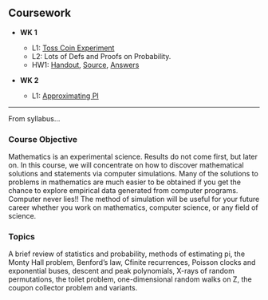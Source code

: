 
## Coursework
- **WK 1**
  - L1: [Toss Coin Experiment](src%2Fwk1%2Ftoss_coin.mlx)
  - L2: Lots of Defs and Proofs on Probability.
  - HW1: [Handout](src%2Fhw1%2Fhandout%2FHW1.pdf), [Source](src%2Fhw1), [Answers](src%2Fhw1%2Ftex%2Fhw1.pdf)

- **WK 2**
  - L1: [Approximating PI](src%2Fwk2%2Fl3.ipynb)

[//]: # (  - L2: )
[//]: # (  - HW2: [Handout]&#40;src%2Fhw1%2Fhandout%2FHW1.pdf&#41;, [Source Code]&#40;src%2Fhw1&#41;, [Answers]&#40;src%2Fhw1%2Ftex%2Fhw1.pdf&#41;)

---
From syllabus...
### Course Objective
Mathematics is an experimental science. Results do not come first, but later on. In
this course, we will concentrate on how to discover mathematical solutions and statements via computer simulations. Many of the solutions to problems in mathematics
are much easier to be obtained if you get the chance to explore empirical data generated from computer programs. Computer never lies!! The method of simulation
will be useful for your future career whether you work on mathematics, computer
science, or any field of science.

### Topics
A brief review of statistics and probability, methods of estimating pi, the Monty Hall
problem, Benford’s law, Cfinite recurrences, Poisson clocks and exponential buses,
descent and peak polynomials, X-rays of random permutations, the toilet problem,
one-dimensional random walks on Z, the coupon collector problem and variants.

